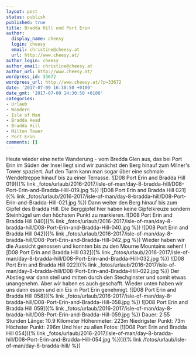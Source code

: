 ```yaml
---
layout: post
status: publish
published: true
title: Bradda Hill und Port Erin
author:
  display_name: cheesy
  login: cheesy
  email: christine@cheesy.at
  url: http://www.cheesy.at/
author_login: cheesy
author_email: christine@cheesy.at
author_url: http://www.cheesy.at/
wordpress_id: 33672
wordpress_url: http://www.cheesy.at/?p=33672
date: '2017-07-09 16:30:50 +0100'
date_gmt: '2017-07-09 14:30:50 +0100'
categories:
- Urlaub
- Wandern
- Isle of Man
- Bradda Head
- Bradda Hill
- Milton Tower
- Port Erin
comments: []
---
```

Heute wieder eine nette Wanderung - vom Bredda Glen aus, das bei Port Erin im Süden der Insel liegt sind wir zunächst den Berg hinauf zum Milner's Tower spaziert. Auf den Turm kann man sogar über eine schmale Wendeltreppe hinauf bis zu einer Terrasse.
![D08 Port Erin and Bradda Hill 019]({% link _fotos/urlaub/2016-2017/isle-of-man/day-8-bradda-hill/D08-Port-Erin-and-Bradda-Hill-019.jpg %})
![D08 Port Erin and Bradda Hill 021]({% link _fotos/urlaub/2016-2017/isle-of-man/day-8-bradda-hill/D08-Port-Erin-and-Bradda-Hill-021.jpg %})
Dann weiter den Berg hinauf bis zum Gipfel des Bradda Hill. Die Berggipfel hier haben keine Gipfelkreuze sondern Steinhügel um den höchsten Punkt zu markieren.
![D08 Port Erin and Bradda Hill 040]({% link _fotos/urlaub/2016-2017/isle-of-man/day-8-bradda-hill/D08-Port-Erin-and-Bradda-Hill-040.jpg %})
![D08 Port Erin and Bradda Hill 042]({% link _fotos/urlaub/2016-2017/isle-of-man/day-8-bradda-hill/D08-Port-Erin-and-Bradda-Hill-042.jpg %})
Wieder haben wir die Aussicht genossen und konnten bis zu den Mourne Mountains sehen!
![D08 Port Erin and Bradda Hill 032]({% link _fotos/urlaub/2016-2017/isle-of-man/day-8-bradda-hill/D08-Port-Erin-and-Bradda-Hill-032.jpg %})
![D08 Port Erin and Bradda Hill 022]({% link _fotos/urlaub/2016-2017/isle-of-man/day-8-bradda-hill/D08-Port-Erin-and-Bradda-Hill-022.jpg %})
Der Abstieg war dann steil und mitten durch den Stechginster und somit etwas unangenehm. Aber wir haben es auch geschafft. Wieder unten haben wir uns dann essen und ein Eis in Port Erin genehmigt.
![D08 Port Erin and Bradda Hill 058]({% link _fotos/urlaub/2016-2017/isle-of-man/day-8-bradda-hill/D08-Port-Erin-and-Bradda-Hill-058.jpg %})
![D08 Port Erin and Bradda Hill 059]({% link _fotos/urlaub/2016-2017/isle-of-man/day-8-bradda-hill/D08-Port-Erin-and-Bradda-Hill-059.jpg %})
Dauer: 2:55 Stunden
Länge: 10.9 Kilometer
Höhenmeter: 223m
Niedrigster Punkt: 73m
Höchster Punkt: 296m
Und hier zu allen Fotos:
[![D08 Port Erin and Bradda Hill 054]({% link _fotos/urlaub/2016-2017/isle-of-man/day-8-bradda-hill/D08-Port-Erin-and-Bradda-Hill-054.jpg %})]({% link /fotos/urlaub/isle-of-man/day-8-bradda-hill/ %})
